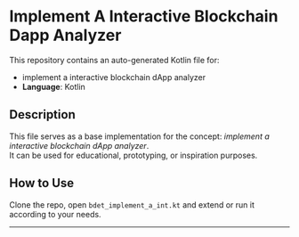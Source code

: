 # Implement A Interactive Blockchain Dapp Analyzer

This repository contains an auto-generated Kotlin file for:

- implement a interactive blockchain dApp analyzer
- **Language**: Kotlin

## Description

This file serves as a base implementation for the concept: *implement a interactive blockchain dApp analyzer*.  
It can be used for educational, prototyping, or inspiration purposes.

## How to Use

Clone the repo, open `bdet_implement_a_int.kt` and extend or run it according to your needs.

---


